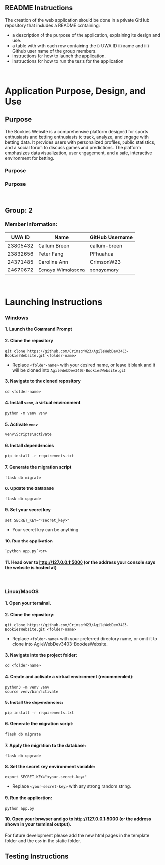 ## README Instructions
The creation of the web application should be done in a private GitHub repository that includes a README containing:
- a description of the purpose of the application, explaining its design and use.
- a table with with each row containing the i) UWA ID ii) name and iii) Github user name of the group members.
- instructions for how to launch the application.
- instructions for how to run the tests for the application.
<br>

# Application Purpose, Design, and Use

## Purpose
The Bookies Website is a comprehensive platform designed for sports enthusiasts and betting enthusiasts to track, analyze, and engage with betting data. It provides users with personalized profiles, public statistics, and a social forum to discuss games and predictions. The platform emphasizes data visualization, user engagement, and a safe, interactive environment for betting.

### Purpose


### Purpose


 
<br>

## Group: 2
### Member Information:
| UWA ID  | Name             | GitHub Username |
|---------|------------------|-----------------|
|23805432 |Callum Breen      |callum-breen     |
|23832656 |Peter Fang        |PFhuahua         |
|24371485 |Caroline Ann      |CrimsonW23       |
|24670672 |Senaya Wimalasena |senayamary       |
<br>

# Launching Instructions

### Windows<br>
#### 1. Launch the Command Prompt<br>

#### 2. Clone the repository<br>
   `git clone https://github.com/CrimsonW23/AgileWebDev3403-BookiesWebsite.git <folder-name>`<br>
   - Replace `<folder-name>` with your desired name, or leave it blank and it will be cloned into `AgileWebDev3403-BookiesWebsite.git`<br>
   
#### 3. Navigate to the cloned repository<br>
   `cd <folder-name>`<br>
   
#### 4. Install `venv`, a virtual environment<br>
   `python -m venv venv`<br>

#### 5. Activate `venv`<br>
   `venv\Scripts\activate`<br>
  
#### 6. Install dependencies<br>
   `pip install -r requirements.txt`<br>

#### 7. Generate the migration script<br>
   `flask db migrate`<br>

#### 8. Update the database<br>
   `flask db upgrade`<br>

#### 9. Set your secret key<br>
   `set SECRET_KEY="<secret_key>"`<br>
   - Your secret key can be anything<br>
   
#### 10. Run the application<br>
    `python app.py`<br>

#### 11. Head over to http://127.0.0.1:5000 (or the address your console says the website is hosted at)<br>

<br>

### Linux/MacOS
#### 1. Open your terminal.

#### 2. Clone the repository: <br>
   `git clone https://github.com/CrimsonW23/AgileWebDev3403-BookiesWebsite.git <folder-name>` <br>
   - Replace `<folder-name>` with your preferred directory name, or omit it to clone into AgileWebDev3403-BookiesWebsite.

#### 3. Navigate into the project folder:<br>
   `cd <folder-name>` <br>
   
#### 4. Create and activate a virtual environment (recommended):<br>
   ```
   python3 -m venv venv
   source venv/bin/activate
   ```
   
#### 5. Install the dependencies:<br>
   `pip install -r requirements.txt`<br>
   
#### 6. Generate the migration script:<br>
   `flask db migrate`<br>
   
#### 7. Apply the migration to the database:<br>
   `flask db upgrade` <br>
   
#### 8. Set the secret key environment variable:<br>
   `export SECRET_KEY="<your-secret-key>"`<br>
   - Replace `<your-secret-key>` with any strong random string.<br>

#### 9. Run the application:<br>
   `python app.py`<br>

#### 10. Open your browser and go to http://127.0.0.1:5000 (or the address shown in your terminal output).<br>

For future development please add the new html pages in the template folder and the css in the static folder.
<br>

## Testing Instructions
<br>
